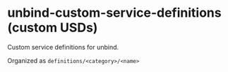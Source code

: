 # unbind-custom-service-definitions (custom USDs)

Custom service definitions for unbind.

Organized as `definitions/<category>/<name>`
